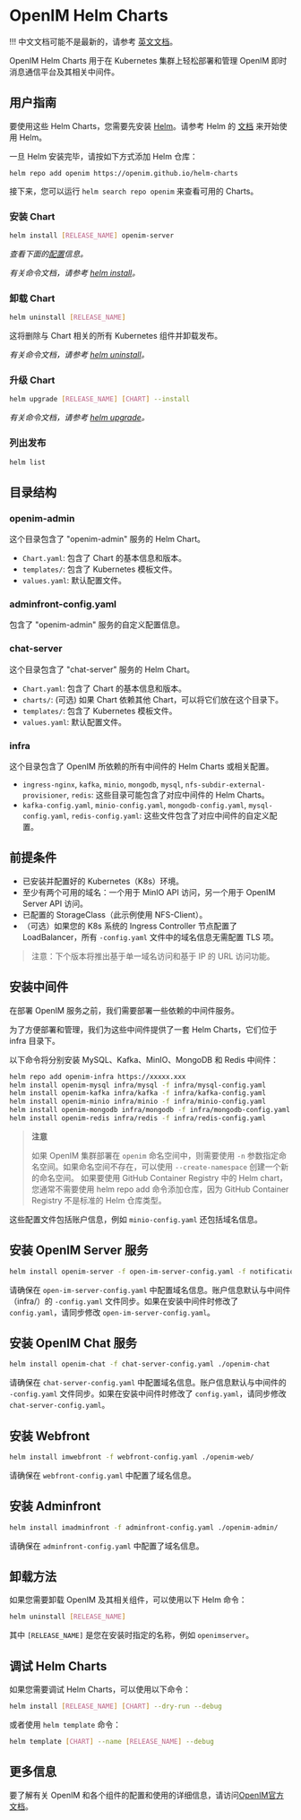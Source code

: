 # OpenIM Helm Charts

!!! 中文文档可能不是最新的，请参考 [英文文档](./README.md)。

OpenIM Helm Charts 用于在 Kubernetes 集群上轻松部署和管理 OpenIM 即时消息通信平台及其相关中间件。

## 用户指南

要使用这些 Helm Charts，您需要先安装 [Helm](https://helm.sh/)。请参考 Helm 的 [文档](https://helm.sh/docs/) 来开始使用 Helm。

一旦 Helm 安装完毕，请按如下方式添加 Helm 仓库：

```
helm repo add openim https://openim.github.io/helm-charts
```

接下来，您可以运行 `helm search repo openim` 来查看可用的 Charts。

### 安装 Chart

```bash
helm install [RELEASE_NAME] openim-server
```

*查看下面的[配置](https://github.com/helm-charts/tree/main/charts/)信息。*

*有关命令文档，请参考 [helm install](https://helm.sh/docs/helm/helm_install/)。*

### 卸载 Chart

```bash
helm uninstall [RELEASE_NAME]
```

这将删除与 Chart 相关的所有 Kubernetes 组件并卸载发布。

*有关命令文档，请参考 [helm uninstall](https://helm.sh/docs/helm/helm_uninstall/)。*

### 升级 Chart

```bash
helm upgrade [RELEASE_NAME] [CHART] --install
```

*有关命令文档，请参考 [helm upgrade](https://helm.sh/docs/helm/helm_upgrade/)。*

### 列出发布

```bash
helm list
```

## 目录结构

### openim-admin

这个目录包含了 "openim-admin" 服务的 Helm Chart。

+ `Chart.yaml`: 包含了 Chart 的基本信息和版本。
+ `templates/`: 包含了 Kubernetes 模板文件。
+ `values.yaml`: 默认配置文件。

### adminfront-config.yaml

包含了 "openim-admin" 服务的自定义配置信息。

### chat-server

这个目录包含了 "chat-server" 服务的 Helm Chart。

+ `Chart.yaml`: 包含了 Chart 的基本信息和版本。
+ `charts/`: (可选) 如果 Chart 依赖其他 Chart，可以将它们放在这个目录下。
+ `templates/`: 包含了 Kubernetes 模板文件。
+ `values.yaml`: 默认配置文件。

### infra

这个目录包含了 OpenIM 所依赖的所有中间件的 Helm Charts 或相关配置。

+ `ingress-nginx`, `kafka`, `minio`, `mongodb`, `mysql`, `nfs-subdir-external-provisioner`, `redis`: 这些目录可能包含了对应中间件的 Helm Charts。
+ `kafka-config.yaml`, `minio-config.yaml`, `mongodb-config.yaml`, `mysql-config.yaml`, `redis-config.yaml`: 这些文件包含了对应中间件的自定义配置。

## 前提条件

+ 已安装并配置好的 Kubernetes（K8s）环境。
+ 至少有两个可用的域名：一个用于 MinIO API 访问，另一个用于 OpenIM Server API 访问。
+ 已配置的 StorageClass（此示例使用 NFS-Client）。
+ （可选）如果您的 K8s 系统的 Ingress Controller 节点配置了 LoadBalancer，所有 `-config.yaml` 文件中的域名信息无需配置 TLS 项。

> 注意：下个版本将推出基于单一域名访问和基于 IP 的 URL 访问功能。

## 安装中间件

在部署 OpenIM 服务之前，我们需要部署一些依赖的中间件服务。

为了方便部署和管理，我们为这些中间件提供了一套 Helm Charts，它们位于 infra 目录下。

以下命令将分别安装 MySQL、Kafka、MinIO、MongoDB 和 Redis 中间件：

```bash
helm repo add openim-infra https://xxxxx.xxx
helm install openim-mysql infra/mysql -f infra/mysql-config.yaml
helm install openim-kafka infra/kafka -f infra/kafka-config.yaml
helm install openim-minio infra/minio -f infra/minio-config.yaml
helm install openim-mongodb infra/mongodb -f infra/mongodb-config.yaml
helm install openim-redis infra/redis -f infra/redis-config.yaml
```

> **注意**
>
> 如果 OpenIM 集群部署在 `openim` 命名空间中，则需要使用 `-n` 参数指定命名空间。如果命名空间不存在，可以使用 `--create-namespace` 创建一个新的命名空间。
> 如果要使用 GitHub Container Registry 中的 Helm chart，您通常不需要使用 helm repo add 命令添加仓库，因为 GitHub Container Registry 不是标准的 Helm 仓库类型。

这些配置文件包括账户信息，例如 `minio-config.yaml` 还包括域名信息。

## 安装 OpenIM Server 服务

```bash
helm install openim-server -f open-im-server-config.yaml -f notification.yaml ./open-im-server/
```

请确保在 `open-im-server-config.yaml` 中配置域名信息。账户信息默认与中间件（infra/）的 `-config.yaml` 文件同步。如果在安装中间件时修改了 `config.yaml`，请同步修改 `open-im-server-config.yaml`。

## 安装 OpenIM Chat 服务

```bash
helm install openim-chat -f chat-server-config.yaml ./openim-chat
```

请确保在 `chat-server-config.yaml` 中配置域名信息。账户信息默认与中间件的 `-config.yaml` 文件同步。如果在安装中间件时修改了 `config.yaml`，请同步修改 `chat-server-config.yaml`。

## 安装 Webfront

```bash
helm install imwebfront -f webfront-config.yaml ./openim-web/
```

请确保在 `webfront-config.yaml` 中配置了域名信息。


## 安装 Adminfront

```bash
helm install imadminfront -f adminfront-config.yaml ./openim-admin/
```

请确保在 `adminfront-config.yaml` 中配置了域名信息。

## 卸载方法

如果您需要卸载 OpenIM 及其相关组件，可以使用以下 Helm 命令：

```bash
helm uninstall [RELEASE_NAME]
```

其中 `[RELEASE_NAME]` 是您在安装时指定的名称，例如 `openimserver`。

## 调试 Helm Charts

如果您需要调试 Helm Charts，可以使用以下命令：

```bash
helm install [RELEASE_NAME] [CHART] --dry-run --debug
```

或者使用 `helm template` 命令：

```bash
helm template [CHART] --name [RELEASE_NAME] --debug
```

## 更多信息

要了解有关 OpenIM 和各个组件的配置和使用的详细信息，请访问[OpenIM官方文档](https://docs.openim.io/)。